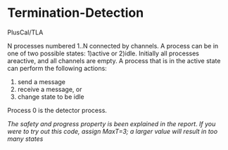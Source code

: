 # Termination-Detection
PlusCal/TLA

N processes numbered 1..N connected by channels. A process can be in one of two possible states: 1)active or 2)idle. Initially all processes areactive, and all channels are empty.
A process that is in the active state can perform the following actions:
1. send a message
2. receive a message, or
3. change state to be idle

Process 0 is the detector process.

*The safety and progress property is been explained in the report*.
*If you were to try out this code, assign MaxT=3; a larger value will result in too many states*

